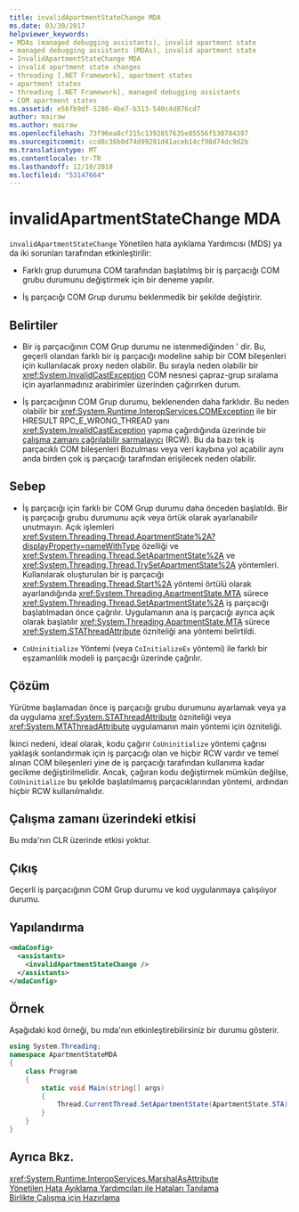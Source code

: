 ```yaml
---
title: invalidApartmentStateChange MDA
ms.date: 03/30/2017
helpviewer_keywords:
- MDAs (managed debugging assistants), invalid apartment state
- managed debugging assistants (MDAs), invalid apartment state
- InvalidApartmentStateChange MDA
- invalid apartment state changes
- threading [.NET Framework], apartment states
- apartment states
- threading [.NET Framework], managed debugging assistants
- COM apartment states
ms.assetid: e56fb9df-5286-4be7-b313-540c4d876cd7
author: mairaw
ms.author: mairaw
ms.openlocfilehash: 73f96ea8cf215c1392857635e85556f530784397
ms.sourcegitcommit: ccd8c36b0d74d99291d41aceb14cf98d74dc9d2b
ms.translationtype: MT
ms.contentlocale: tr-TR
ms.lasthandoff: 12/10/2018
ms.locfileid: "53147664"
---
```

# <a name="invalidapartmentstatechange-mda"></a>invalidApartmentStateChange MDA
`invalidApartmentStateChange` Yönetilen hata ayıklama Yardımcısı (MDS) ya da iki sorunları tarafından etkinleştirilir:  
  
-   Farklı grup durumuna COM tarafından başlatılmış bir iş parçacığı COM grubu durumunu değiştirmek için bir deneme yapılır.  
  
-   İş parçacığı COM Grup durumu beklenmedik bir şekilde değiştirir.  
  
## <a name="symptoms"></a>Belirtiler  
  
-   Bir iş parçacığının COM Grup durumu ne istenmediğinden ' dir. Bu, geçerli olandan farklı bir iş parçacığı modeline sahip bir COM bileşenleri için kullanılacak proxy neden olabilir. Bu sırayla neden olabilir bir <xref:System.InvalidCastException> COM nesnesi çapraz-grup sıralama için ayarlanmadınız arabirimler üzerinden çağırırken durum.  
  
-   İş parçacığının COM Grup durumu, beklenenden daha farklıdır. Bu neden olabilir bir <xref:System.Runtime.InteropServices.COMException> ile bir HRESULT RPC_E_WRONG_THREAD yanı <xref:System.InvalidCastException> yapma çağırdığında üzerinde bir [çalışma zamanı çağrılabilir sarmalayıcı](../../../docs/framework/interop/runtime-callable-wrapper.md) (RCW). Bu da bazı tek iş parçacıklı COM bileşenleri Bozulması veya veri kaybına yol açabilir aynı anda birden çok iş parçacığı tarafından erişilecek neden olabilir.  
  
## <a name="cause"></a>Sebep  
  
-   İş parçacığı için farklı bir COM Grup durumu daha önceden başlatıldı. Bir iş parçacığı grubu durumunu açık veya örtük olarak ayarlanabilir unutmayın. Açık işlemleri <xref:System.Threading.Thread.ApartmentState%2A?displayProperty=nameWithType> özelliği ve <xref:System.Threading.Thread.SetApartmentState%2A> ve <xref:System.Threading.Thread.TrySetApartmentState%2A> yöntemleri. Kullanılarak oluşturulan bir iş parçacığı <xref:System.Threading.Thread.Start%2A> yöntemi örtülü olarak ayarlandığında <xref:System.Threading.ApartmentState.MTA> sürece <xref:System.Threading.Thread.SetApartmentState%2A> iş parçacığı başlatılmadan önce çağrılır. Uygulamanın ana iş parçacığı ayrıca açık olarak başlatılır <xref:System.Threading.ApartmentState.MTA> sürece <xref:System.STAThreadAttribute> özniteliği ana yöntemi belirtildi.  
  
-   `CoUninitialize` Yöntemi (veya `CoInitializeEx` yöntemi) ile farklı bir eşzamanlılık modeli iş parçacığı üzerinde çağrılır.  
  
## <a name="resolution"></a>Çözüm  
 Yürütme başlamadan önce iş parçacığı grubu durumunu ayarlamak veya ya da uygulama <xref:System.STAThreadAttribute> özniteliği veya <xref:System.MTAThreadAttribute> uygulamanın main yöntemi için özniteliği.  
  
 İkinci nedeni, ideal olarak, kodu çağırır `CoUninitialize` yöntemi çağrısı yaklaşık sonlandırmak için iş parçacığı olan ve hiçbir RCW vardır ve temel alınan COM bileşenleri yine de iş parçacığı tarafından kullanıma kadar gecikme değiştirilmelidir. Ancak, çağıran kodu değiştirmek mümkün değilse, `CoUninitialize` bu şekilde başlatılmamış parçacıklarından yöntemi, ardından hiçbir RCW kullanılmalıdır.  
  
## <a name="effect-on-the-runtime"></a>Çalışma zamanı üzerindeki etkisi  
 Bu mda'nın CLR üzerinde etkisi yoktur.  
  
## <a name="output"></a>Çıkış  
 Geçerli iş parçacığının COM Grup durumu ve kod uygulanmaya çalışılıyor durumu.  
  
## <a name="configuration"></a>Yapılandırma  
  
```xml  
<mdaConfig>  
  <assistants>  
    <invalidApartmentStateChange />  
  </assistants>  
</mdaConfig>  
```  
  
## <a name="example"></a>Örnek  
 Aşağıdaki kod örneği, bu mda'nın etkinleştirebilirsiniz bir durumu gösterir.  
  
```csharp
using System.Threading;  
namespace ApartmentStateMDA  
{  
    class Program  
    {  
        static void Main(string[] args)  
        {  
            Thread.CurrentThread.SetApartmentState(ApartmentState.STA);  
        }  
    }  
}  
```  
  
## <a name="see-also"></a>Ayrıca Bkz.  
 <xref:System.Runtime.InteropServices.MarshalAsAttribute>  
 [Yönetilen Hata Ayıklama Yardımcıları ile Hataları Tanılama](../../../docs/framework/debug-trace-profile/diagnosing-errors-with-managed-debugging-assistants.md)  
 [Birlikte Çalışma için Hazırlama](../../../docs/framework/interop/interop-marshaling.md)
